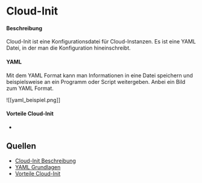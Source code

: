 
# Cloud-Init

#### Beschreibung
Cloud-Init ist eine Konfigurationsdatei für Cloud-Instanzen. Es ist eine YAML Datei, in der man die Konfiguration hineinschreibt. 

#### YAML
Mit dem YAML Format kann man Informationen in eine Datei speichern und beispielsweise an ein Programm oder Script weitergeben. Anbei ein Bild zum YAML Format. 

![[yaml_beispiel.png]]


#### Vorteile Cloud-Init

- 

## Quellen
- [Cloud-Init Beschreibung](https://contabo.com/blog/de/was-ist-cloud-init/) 
- [YAML Grundlagen](https://edistechlab.com/yaml-grundlagen/?v=d88fc6edf21e) 
- [Vorteile Cloud-Init](https://chatgpt.com/share/66ec1770-a4c0-8010-a519-e345b3de979f) 
